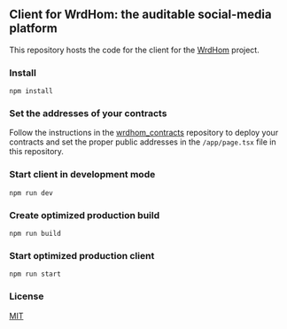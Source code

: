 ## Client for WrdHom: the auditable social-media platform

This repository hosts the code for the client for the [WrdHom](https://github.com/chrlyz/wrdhom_contracts) project.

### Install

```console
npm install
```

### Set the addresses of your contracts

Follow the instructions in the [wrdhom_contracts](https://github.com/chrlyz/wrdhom_contracts) repository to deploy your contracts and set the proper public addresses in the `/app/page.tsx` file in this repository.

### Start client in development mode

```console
npm run dev
```

### Create optimized production build

```console
npm run build
```

### Start optimized production client

```console
npm run start
```

### License

[MIT](LICENSE)
